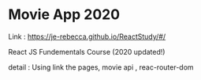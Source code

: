# Movie App 2020

Link : https://je-rebecca.github.io/ReactStudy/#/

React JS Fundementals Course (2020 updated!)

detail : Using link the pages, movie api , reac-router-dom 
